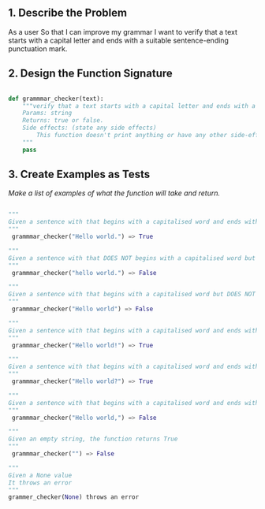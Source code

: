 
## 1. Describe the Problem

As a user
So that I can improve my grammar
I want to verify that a text starts with a capital letter and ends with a suitable sentence-ending punctuation mark.

## 2. Design the Function Signature


```python

def grammmar_checker(text):
    """verify that a text starts with a capital letter and ends with a suitable sentence-ending punctuation mark.
    Params: string
    Returns: true or false. 
    Side effects: (state any side effects)
        This function doesn't print anything or have any other side-effects
    """
    pass

```

## 3. Create Examples as Tests

_Make a list of examples of what the function will take and return._

```python

"""
Given a sentence with that begins with a capitalised word and ends with a full stop, the function returns True
"""
 grammmar_checker("Hello world.") => True

"""
Given a sentence with that DOES NOT begins with a capitalised word but ends with a full stop, the function returns False
"""
 grammmar_checker("hello world.") => False

"""
Given a sentence with that begins with a capitalised word but DOES NOT ends with a full stop, the function returns False
"""
 grammmar_checker("Hello world") => False

"""
Given a sentence with that begins with a capitalised word and ends with an exclamation mark (sentence-ending punctuation), the function returns True
"""
 grammmar_checker("Hello world!") => True

"""
Given a sentence with that begins with a capitalised word and ends with a question mark (sentence-ending punctuation), the function returns True
"""
 grammmar_checker("Hello world?") => True

"""
Given a sentence with that begins with a capitalised word and ends with a comma ( non sentence-ending punctuation), the function returns False
"""
 grammmar_checker("Hello world,") => False

"""
Given an empty string, the function returns True
"""
 grammmar_checker("") => False

"""
Given a None value
It throws an error
"""
grammer_checker(None) throws an error
```

